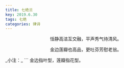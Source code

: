 ```yaml
---
title: 七绝兰
key: 2019.6.30
tags: 七绝
categories: 律诗
---
```


<p align="center">恬静高洁互交融，平声秀气待清风。
</p>
<p align="center">金边莲瓣也高品，更吐芬芳慰老翁。
</p>
_小注：_
```
金边指叶型，莲瓣指花型。

```